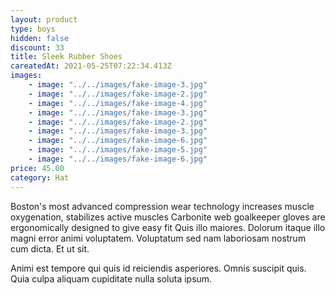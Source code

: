 ```yaml
---
layout: product
type: boys
hidden: false
discount: 33
title: Sleek Rubber Shoes
careatedAt: 2021-05-25T07:22:34.413Z
images:
    - image: "../../images/fake-image-3.jpg"
    - image: "../../images/fake-image-2.jpg"
    - image: "../../images/fake-image-4.jpg"
    - image: "../../images/fake-image-3.jpg"
    - image: "../../images/fake-image-2.jpg"
    - image: "../../images/fake-image-3.jpg"
    - image: "../../images/fake-image-6.jpg"
    - image: "../../images/fake-image-5.jpg"
    - image: "../../images/fake-image-6.jpg"
price: 45.00
category: Hat
---
```

Boston's most advanced compression wear technology increases muscle oxygenation, stabilizes active muscles
Carbonite web goalkeeper gloves are ergonomically designed to give easy fit
Quis illo maiores. Dolorum itaque illo magni error animi voluptatem. Voluptatum sed nam laboriosam nostrum cum dicta. Et ut sit.
 Animi est tempore qui quis id reiciendis asperiores. Omnis suscipit quis. Quia culpa aliquam cupiditate nulla soluta ipsum.
